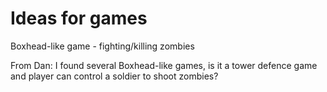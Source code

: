 # Ideas for games

Boxhead-like game - fighting/killing zombies

From Dan: I found several Boxhead-like games, is it a tower defence game and player can control a soldier to shoot zombies?

